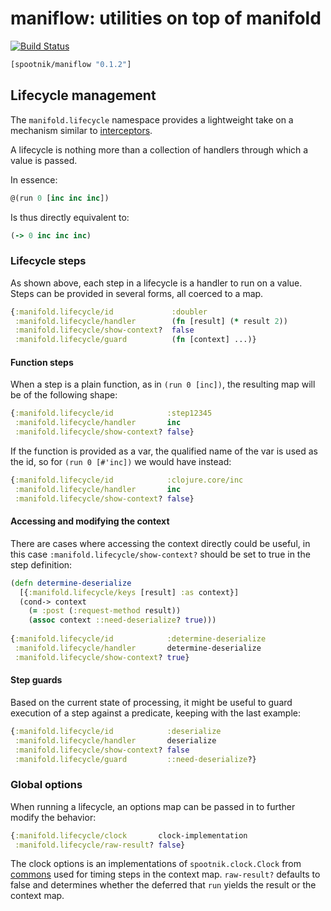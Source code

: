 maniflow: utilities on top of manifold
======================================

[![Build Status](https://secure.travis-ci.org/pyr/maniflow.png)](http://travis-ci.org/pyr/maniflow)

```clojure
[spootnik/maniflow "0.1.2"]
```

## Lifecycle management

The `manifold.lifecycle` namespace provides a lightweight take on a
mechanism similar to [interceptors](http://pedestal.io/reference/interceptors).

A lifecycle is nothing more than a collection of handlers through
which a value is passed.

In essence:

```clojure
@(run 0 [inc inc inc])
```

Is thus directly equivalent to:

```clojure
(-> 0 inc inc inc)
```

### Lifecycle steps

As shown above, each step in a lifecycle is a handler to run on a value.
Steps can be provided in several forms, all coerced to a map.

```clojure
{:manifold.lifecycle/id             :doubler
 :manifold.lifecycle/handler        (fn [result] (* result 2))
 :manifold.lifecycle/show-context?  false
 :manifold.lifecycle/guard          (fn [context] ...)}
```

#### Function steps

When a step is a plain function, as in `(run 0 [inc])`, the
resulting map will be of the following shape:

```clojure
{:manifold.lifecycle/id            :step12345
 :manifold.lifecycle/handler       inc
 :manifold.lifecycle/show-context? false}
```

If the function is provided as a var, the qualified name of the var
is used as the id, so for `(run 0 [#'inc])` we would have instead:

```clojure
{:manifold.lifecycle/id            :clojure.core/inc
 :manifold.lifecycle/handler       inc
 :manifold.lifecycle/show-context? false}
```

#### Accessing and modifying the context

There are cases where accessing the context directly could be useful,
in this case `:manifold.lifecycle/show-context?` should be set to true
in the step definition:

```clojure
(defn determine-deserialize
  [{:manifold.lifecycle/keys [result] :as context}]
  (cond-> context
    (= :post (:request-method result))
	(assoc context ::need-deserialize? true)))
	
{:manifold.lifecycle/id            :determine-deserialize
 :manifold.lifecycle/handler       determine-deserialize
 :manifold.lifecycle/show-context? true}
```

#### Step guards

Based on the current state of processing, it might be useful to guard
execution of a step against a predicate, keeping with the last example:

```clojure
{:manifold.lifecycle/id            :deserialize
 :manifold.lifecycle/handler       deserialize
 :manifold.lifecycle/show-context? false
 :manifold.lifecycle/guard         ::need-deserialize?}
```

### Global options

When running a lifecycle, an options map can be passed in to further
modify the behavior:

```clojure
{:manifold.lifecycle/clock       clock-implementation
 :manifold.lifecycle/raw-result? false}
```

The clock options is an implementations of `spootnik.clock.Clock` from
[commons](https://github.com/pyr/commons) used for timing steps in
the context map. `raw-result?` defaults to false and determines whether
the deferred that `run` yields the result or the context map.


